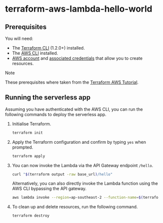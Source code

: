 # terraform-aws-lambda-hello-world

## Prerequisites

You will need:

- The [Terraform CLI](https://developer.hashicorp.com/terraform/tutorials/aws-get-started/install-cli) (1.2.0+) installed.
- The [AWS CLI](https://docs.aws.amazon.com/cli/latest/userguide/install-cliv2.html) installed.
- [AWS account](https://aws.amazon.com/free) and [associated credentials](https://docs.aws.amazon.com/general/latest/gr/aws-sec-cred-types.html) that allow you to create resources.

> [!NOTE]
> These prerequisites where taken from the [Terraform AWS Tutorial](https://developer.hashicorp.com/terraform/tutorials/aws-get-started/aws-build#prerequisites).

## Running the serverless app

Assuming you have authenticated with the AWS CLI, you can run the following commands to deploy the serverless app.

1. Initialise Terraform.

    ```bash
    terraform init
    ```

2. Apply the Terraform configuration and confirm by typing `yes` when prompted.

    ```bash
    terraform apply
    ```

3. You can now invoke the Lambda via the API Gateway endpoint `/hello`.

    ```bash
    curl "$(terraform output -raw base_url)/hello"
    ```

    Alternatively, you can also directly invoke the Lambda function using the AWS CLI bypassing the API gateway.

    ```bash
    aws lambda invoke --region=ap-southeast-2 --function-name=$(terraform output -raw function_name) response.json
    ```

4. To clean up and delete resources, run the following command.

    ```bash
    terraform destroy
    ```
